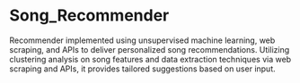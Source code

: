 # Song_Recommender
Recommender implemented using unsupervised machine learning, web scraping, and APIs to deliver personalized song recommendations. Utilizing clustering analysis on song features and data extraction techniques via web scraping and APIs, it provides tailored suggestions based on user input.
